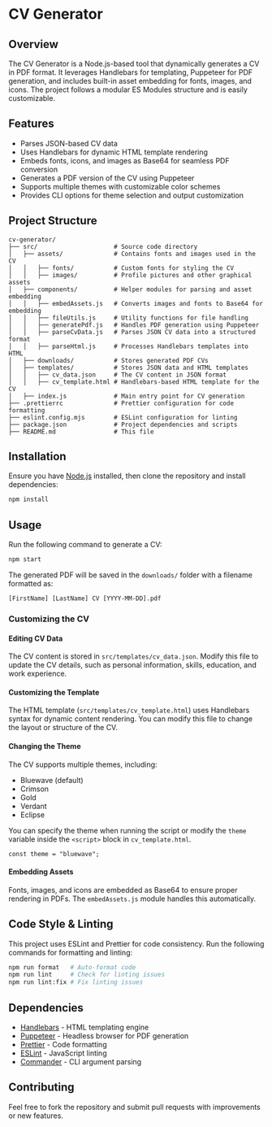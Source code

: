 # CV Generator

## Overview

The CV Generator is a Node.js-based tool that dynamically generates a CV in PDF format. It leverages Handlebars for templating, Puppeteer for PDF generation, and includes built-in asset embedding for fonts, images, and icons. The project follows a modular ES Modules structure and is easily customizable.

## Features

- Parses JSON-based CV data
- Uses Handlebars for dynamic HTML template rendering
- Embeds fonts, icons, and images as Base64 for seamless PDF conversion
- Generates a PDF version of the CV using Puppeteer
- Supports multiple themes with customizable color schemes
- Provides CLI options for theme selection and output customization

## Project Structure

```
cv-generator/
├── src/                     # Source code directory
│   ├── assets/              # Contains fonts and images used in the CV
│   │   ├── fonts/           # Custom fonts for styling the CV
│   │   ├── images/          # Profile pictures and other graphical assets
│   ├── components/          # Helper modules for parsing and asset embedding
│   │   ├── embedAssets.js   # Converts images and fonts to Base64 for embedding
│   │   ├── fileUtils.js     # Utility functions for file handling
│   │   ├── generatePdf.js   # Handles PDF generation using Puppeteer
│   │   ├── parseCvData.js   # Parses JSON CV data into a structured format
│   │   ├── parseHtml.js     # Processes Handlebars templates into HTML
│   ├── downloads/           # Stores generated PDF CVs
│   ├── templates/           # Stores JSON data and HTML templates
│   │   ├── cv_data.json     # The CV content in JSON format
│   │   ├── cv_template.html # Handlebars-based HTML template for the CV
│   ├── index.js             # Main entry point for CV generation
├── .prettierrc              # Prettier configuration for code formatting
├── eslint.config.mjs        # ESLint configuration for linting
├── package.json             # Project dependencies and scripts
├── README.md                # This file
```

## Installation

Ensure you have [Node.js](https://nodejs.org/) installed, then clone the repository and install dependencies:

```sh
npm install
```

## Usage

Run the following command to generate a CV:

```sh
npm start
```

The generated PDF will be saved in the `downloads/` folder with a filename formatted as:

```
[FirstName] [LastName] CV [YYYY-MM-DD].pdf
```

### Customizing the CV

#### Editing CV Data

The CV content is stored in `src/templates/cv_data.json`. Modify this file to update the CV details, such as personal information, skills, education, and work experience.

#### Customizing the Template

The HTML template (`src/templates/cv_template.html`) uses Handlebars syntax for dynamic content rendering. You can modify this file to change the layout or structure of the CV.

#### Changing the Theme

The CV supports multiple themes, including:

- Bluewave (default)
- Crimson
- Gold
- Verdant
- Eclipse

You can specify the theme when running the script or modify the `theme` variable inside the `<script>` block in `cv_template.html`.

```
const theme = "bluewave";
```

#### Embedding Assets

Fonts, images, and icons are embedded as Base64 to ensure proper rendering in PDFs. The `embedAssets.js` module handles this automatically.

## Code Style & Linting

This project uses ESLint and Prettier for code consistency. Run the following commands for formatting and linting:

```sh
npm run format   # Auto-format code
npm run lint     # Check for linting issues
npm run lint:fix # Fix linting issues
```

## Dependencies

- [Handlebars](https://handlebarsjs.com/) - HTML templating engine
- [Puppeteer](https://pptr.dev/) - Headless browser for PDF generation
- [Prettier](https://prettier.io/) - Code formatting
- [ESLint](https://eslint.org/) - JavaScript linting
- [Commander](https://github.com/tj/commander.js/) - CLI argument parsing

## Contributing

Feel free to fork the repository and submit pull requests with improvements or new features.
